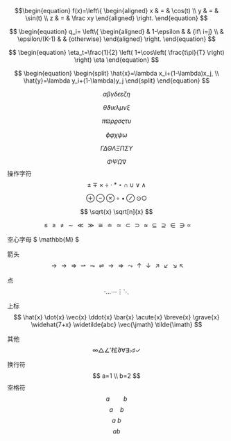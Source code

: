 $$\begin{equation}
f(x)=\left\{
\begin{aligned}
x & = & \cos(t) \\
y & = & \sin(t) \\
z & = & \frac xy
\end{aligned}
\right.
\end{equation}
$$

$$
\begin{equation}
    q_i=
    \left\{
        \begin{aligned}
            & 1-\epsilon & & {if\ i=j} \\
            & \epsilon/(K-1) & & {otherwise}
        \end{aligned}
    \right.
\end{equation}
$$

$$
\begin{equation}
    \eta_t=\frac{1}{2}
    \left(
        1+\cos\left( \frac{t\pi}{T} \right)
    \right)
    \eta
\end{equation}
$$

$$
\begin{equation} 
    \begin{split}
        \hat{x}=\lambda x_i+(1-\lambda)x_j, \\
        \hat{y}=\lambda y_i+(1-\lambda)y_j
    \end{split}
\end{equation}
$$

$$
\alpha \beta \gamma \delta \epsilon \varepsilon \zeta \eta
$$

$$
\theta \vartheta \iota \kappa \lambda \mu \nu \xi
$$

$$
\pi \varpi \rho \varrho \sigma \varsigma \tau \upsilon
$$

$$
\phi \varphi \chi \psi \omega
$$

$$
\Gamma \Delta \Theta \Lambda \Xi \Pi \Sigma \Upsilon
$$

$$
\Phi \Psi \Omega \nabla 
$$
操作字符
$$
\pm \mp \times \div \cdot \ast \star \cap \cup \vee \wedge
$$

$$
\oplus \ominus \otimes \circ \bullet \oslash \odot \bigcirc
$$

$$
\sqrt{x} \sqrt[n]{x} 
$$

$$
\le \ge \neq \sim \ll \gg \cong
\doteq \simeq \subset \supset \approx \subseteq \supseteq 
\in \ni \propto 
$$

空心字母
$ \mathbb{M} $

箭头
$$
\to \rightarrow \Rightarrow \rightharpoonup \rightharpoondown
\rightleftharpoons \longrightarrow \Longrightarrow \leadsto
\uparrow \downarrow \nearrow \swarrow \searrow \nwarrow
$$

点
$$
\cdot \dots \cdots \vdots \ddots
$$

上标
$$
\hat{x} \dot{x} \vec{x} \ddot{x} 
\bar{x} \acute{x} \breve{x} \grave{x}
\widehat{7+x} \widetilde{abc} 
\vec{\jmath} \tilde{\imath}
$$

其他
$$
\infty \triangle \angle \prime \ell \pounds \partial 
\forall  \exists \flat \sharp \checkmark 
$$

换行符
$$ a=1 \\ b=2 $$
空格符
$$a \qquad b$$
$$a \quad b$$
$$a\ b$$
$$ab$$
